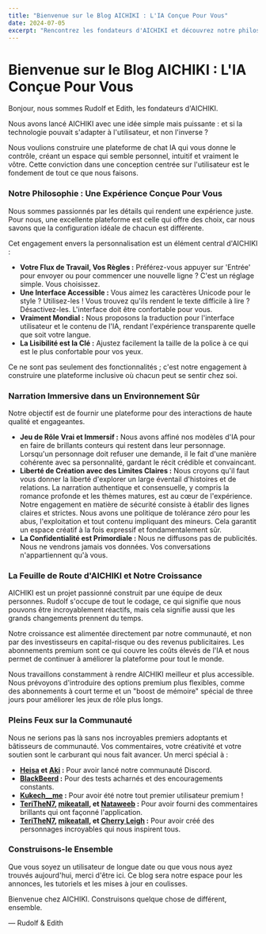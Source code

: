 ```yaml
---
title: "Bienvenue sur le Blog AICHIKI : L'IA Conçue Pour Vous"
date: 2024-07-05
excerpt: "Rencontrez les fondateurs d'AICHIKI et découvrez notre philosophie centrée sur l'utilisateur pour construire une plateforme de chat IA personnelle, intuitive et sûre."
---
```


# Bienvenue sur le Blog AICHIKI : L'IA Conçue Pour Vous

Bonjour, nous sommes Rudolf et Edith, les fondateurs d'AICHIKI.

Nous avons lancé AICHIKI avec une idée simple mais puissante : et si la technologie pouvait s'adapter à l'utilisateur, et non l'inverse ?

Nous voulions construire une plateforme de chat IA qui vous donne le contrôle, créant un espace qui semble personnel, intuitif et vraiment le vôtre. Cette conviction dans une conception centrée sur l'utilisateur est le fondement de tout ce que nous faisons.

### Notre Philosophie : Une Expérience Conçue Pour Vous

Nous sommes passionnés par les détails qui rendent une expérience juste. Pour nous, une excellente plateforme est celle qui offre des choix, car nous savons que la configuration idéale de chacun est différente.

Cet engagement envers la personnalisation est un élément central d'AICHIKI :

- **Votre Flux de Travail, Vos Règles :** Préférez-vous appuyer sur 'Entrée' pour envoyer ou pour commencer une nouvelle ligne ? C'est un réglage simple. Vous choisissez.
- **Une Interface Accessible :** Vous aimez les caractères Unicode pour le style ? Utilisez-les ! Vous trouvez qu'ils rendent le texte difficile à lire ? Désactivez-les. L'interface doit être confortable pour vous.
- **Vraiment Mondial :** Nous proposons la traduction pour l'interface utilisateur et le contenu de l'IA, rendant l'expérience transparente quelle que soit votre langue.
- **La Lisibilité est la Clé :** Ajustez facilement la taille de la police à ce qui est le plus confortable pour vos yeux.

Ce ne sont pas seulement des fonctionnalités ; c'est notre engagement à construire une plateforme inclusive où chacun peut se sentir chez soi.

### Narration Immersive dans un Environnement Sûr

Notre objectif est de fournir une plateforme pour des interactions de haute qualité et engageantes.

- **Jeu de Rôle Vrai et Immersif :** Nous avons affiné nos modèles d'IA pour en faire de brillants conteurs qui restent dans leur personnage. Lorsqu'un personnage doit refuser une demande, il le fait d'une manière cohérente avec sa personnalité, gardant le récit crédible et convaincant.
- **Liberté de Création avec des Limites Claires :** Nous croyons qu'il faut vous donner la liberté d'explorer un large éventail d'histoires et de relations. La narration authentique et consensuelle, y compris la romance profonde et les thèmes matures, est au cœur de l'expérience. Notre engagement en matière de sécurité consiste à établir des lignes claires et strictes. Nous avons une politique de tolérance zéro pour les abus, l'exploitation et tout contenu impliquant des mineurs. Cela garantit un espace créatif à la fois expressif et fondamentalement sûr.
- **La Confidentialité est Primordiale :** Nous ne diffusons pas de publicités. Nous ne vendrons jamais vos données. Vos conversations n'appartiennent qu'à vous.

### La Feuille de Route d'AICHIKI et Notre Croissance

AICHIKI est un projet passionné construit par une équipe de deux personnes. Rudolf s'occupe de tout le codage, ce qui signifie que nous pouvons être incroyablement réactifs, mais cela signifie aussi que les grands changements prennent du temps.

Notre croissance est alimentée directement par notre communauté, et non par des investisseurs en capital-risque ou des revenus publicitaires. Les abonnements premium sont ce qui couvre les coûts élevés de l'IA et nous permet de continuer à améliorer la plateforme pour tout le monde.

Nous travaillons constamment à rendre AICHIKI meilleur et plus accessible. Nous prévoyons d'introduire des options premium plus flexibles, comme des abonnements à court terme et un "boost de mémoire" spécial de three jours pour améliorer les jeux de rôle plus longs.

### Pleins Feux sur la Communauté

Nous ne serions pas là sans nos incroyables premiers adoptants et bâtisseurs de communauté. Vos commentaires, votre créativité et votre soutien sont le carburant qui nous fait avancer. Un merci spécial à :

- **[Heisa](https://aichiki.ai/profile?userId=aced8fea-76b7-4278-b743-3b424ada61c8) et [Aki](https://aichiki.ai/profile?userId=a4d60c5f-f24f-43de-8a25-da225c1107af) :** Pour avoir lancé notre communauté Discord.
- **[BlackBeerd](https://aichiki.ai/profile?userId=3b7b206e-8d70-45a3-8c45-9fed38fb58b3) :** Pour des tests acharnés et des encouragements constants.
- **[Kukech__me](https://aichiki.ai/profile?userId=c8f84742-5b50-47ab-b0b2-9a6af45fa96f) :** Pour avoir été notre tout premier utilisateur premium !
- **[TeriTheN7](https://aichiki.ai/profile?userId=56b91c7e-797a-4cd7-9b1a-49ce111c9578), [mikeatall](https://aichiki.ai/profile?userId=f2fd9436-4e33-4e6d-b5af-bda9e33397ff), et [Nataweeb](https://aichiki.ai/profile?userId=bc66bcf0-e0d6-4774-b5ad-eca7b72888b4) :** Pour avoir fourni des commentaires brillants qui ont façonné l'application.
- **[TeriTheN7](https://aichiki.ai/profile?userId=56b91c7e-797a-4cd7-9b1a-49ce111c9578), [mikeatall](https://aichiki.ai/profile?userId=f2fd9436-4e33-4e6d-b5af-bda9e33397ff), et [Cherry Leigh](https://aichiki.ai/profile?userId=46a6b26a-dbd0-4fc2-b640-c3294d068808) :** Pour avoir créé des personnages incroyables qui nous inspirent tous.

### Construisons-le Ensemble

Que vous soyez un utilisateur de longue date ou que vous nous ayez trouvés aujourd'hui, merci d'être ici. Ce blog sera notre espace pour les annonces, les tutoriels et les mises à jour en coulisses.

Bienvenue chez AICHIKI. Construisons quelque chose de différent, ensemble.

— Rudolf & Edith